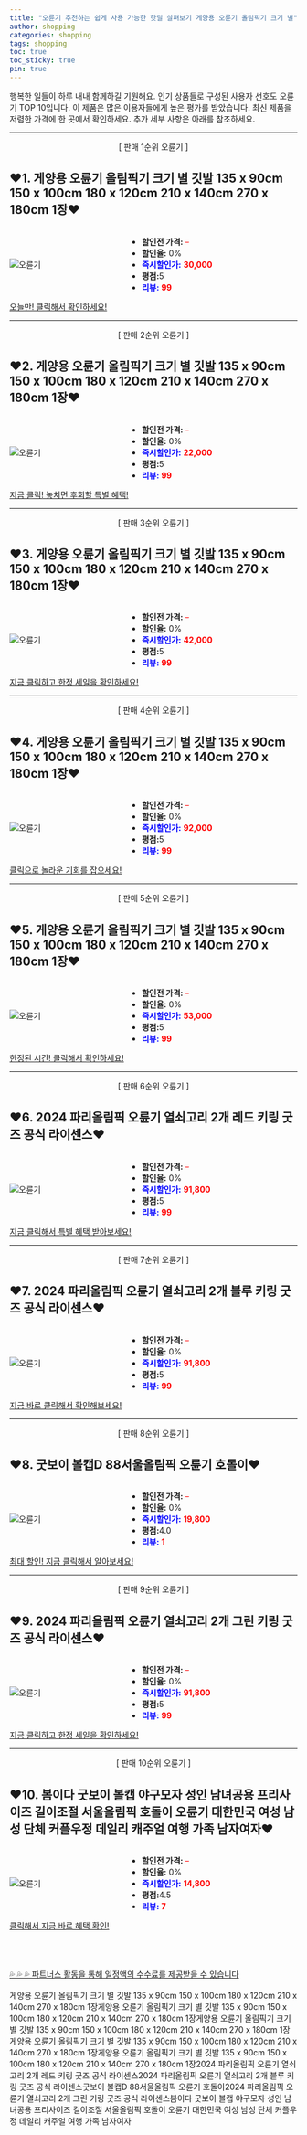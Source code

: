 ```yaml
---
title: "오륜기 추천하는 쉽게 사용 가능한 핫딜 살펴보기 게양용 오륜기 올림픽기 크기 별"
author: shopping
categories: shopping
tags: shopping
toc: true
toc_sticky: true
pin: true
---
```

행복한 일들이 하루 내내 함께하길 기원해요. 인기 상품들로 구성된 사용자 선호도 오륜기 TOP 10입니다. 이 제품은 많은 이용자들에게 높은 평가를 받았습니다. 최신 제품을 저렴한 가격에 한 곳에서 확인하세요. 추가 세부 사항은 아래를 참조하세요.

---
<p class="toplist" style="margin: 0 auto; display: block; width: fit-content;">[ 판매 1순위 오륜기 ]</p>

<h2><strong>❤️1. 게양용 오륜기 올림픽기 크기 별 깃발 135 x 90cm 150 x 100cm 180 x 120cm 210 x 140cm 270 x 180cm 1장❤️</strong></h2>

<div style="display: flex; align-items: center;">
    <div style="flex: 0.4;">
        <img src="https://thumbnail9.coupangcdn.com/thumbnails/remote/230x230ex/image/vendor_inventory/7cd1/3c617b8f6e3cb5820d89e1207770ec224dcf16440bc4a4e66b4cbafe9589.jpg" alt="오륜기" style="max-width: 100%;">
    </div>
    <div style="flex: 0.6; margin-left: 10px;">
        <ul>
            <li><strong>할인전 가격:</strong> <del style="color: red;">-</del></li>
            <li><strong>할인율:</strong> 0%</li>
            <li><span style='color:blue'><strong>즉시할인가:</strong></span> <span style='color:red'><strong>30,000</strong></span></li>
            <li><strong>평점:</strong>5</li>
            <li><span style='color:blue'><strong>리뷰:</strong></span> <span style='color:red'><strong>99</strong></span></li>
        </ul>
    </div>
</div>
<div class="center">
    <a href="https://selin100587001.github.io?lptag=AF9450613&subid=githubio&pageKey=7764305398&traceid=V0-153&itemId=20944883860&vendorItemId=88011156653" class="myButton">
        오늘만! 클릭해서 확인하세요!
    </a>
</div>


---
<p class="toplist" style="margin: 0 auto; display: block; width: fit-content;">[ 판매 2순위 오륜기 ]</p>

<h2><strong>❤️2. 게양용 오륜기 올림픽기 크기 별 깃발 135 x 90cm 150 x 100cm 180 x 120cm 210 x 140cm 270 x 180cm 1장❤️</strong></h2>

<div style="display: flex; align-items: center;">
    <div style="flex: 0.4;">
        <img src="https://thumbnail9.coupangcdn.com/thumbnails/remote/230x230ex/image/vendor_inventory/7cd1/3c617b8f6e3cb5820d89e1207770ec224dcf16440bc4a4e66b4cbafe9589.jpg" alt="오륜기" style="max-width: 100%;">
    </div>
    <div style="flex: 0.6; margin-left: 10px;">
        <ul>
            <li><strong>할인전 가격:</strong> <del style="color: red;">-</del></li>
            <li><strong>할인율:</strong> 0%</li>
            <li><span style='color:blue'><strong>즉시할인가:</strong></span> <span style='color:red'><strong>22,000</strong></span></li>
            <li><strong>평점:</strong>5</li>
            <li><span style='color:blue'><strong>리뷰:</strong></span> <span style='color:red'><strong>99</strong></span></li>
        </ul>
    </div>
</div>
<div class="center">
    <a href="https://selin100587001.github.io?lptag=AF9450613&subid=githubio&pageKey=7764305398&traceid=V0-153&itemId=20944883859&vendorItemId=88011156646" class="myButton">
        지금 클릭! 놓치면 후회할 특별 혜택!
    </a>
</div>


---
<p class="toplist" style="margin: 0 auto; display: block; width: fit-content;">[ 판매 3순위 오륜기 ]</p>

<h2><strong>❤️3. 게양용 오륜기 올림픽기 크기 별 깃발 135 x 90cm 150 x 100cm 180 x 120cm 210 x 140cm 270 x 180cm 1장❤️</strong></h2>

<div style="display: flex; align-items: center;">
    <div style="flex: 0.4;">
        <img src="https://thumbnail9.coupangcdn.com/thumbnails/remote/230x230ex/image/vendor_inventory/7cd1/3c617b8f6e3cb5820d89e1207770ec224dcf16440bc4a4e66b4cbafe9589.jpg" alt="오륜기" style="max-width: 100%;">
    </div>
    <div style="flex: 0.6; margin-left: 10px;">
        <ul>
            <li><strong>할인전 가격:</strong> <del style="color: red;">-</del></li>
            <li><strong>할인율:</strong> 0%</li>
            <li><span style='color:blue'><strong>즉시할인가:</strong></span> <span style='color:red'><strong>42,000</strong></span></li>
            <li><strong>평점:</strong>5</li>
            <li><span style='color:blue'><strong>리뷰:</strong></span> <span style='color:red'><strong>99</strong></span></li>
        </ul>
    </div>
</div>
<div class="center">
    <a href="https://selin100587001.github.io?lptag=AF9450613&subid=githubio&pageKey=7764305398&traceid=V0-153&itemId=20944883862&vendorItemId=88011156670" class="myButton">
        지금 클릭하고 한정 세일을 확인하세요!
    </a>
</div>


---
<p class="toplist" style="margin: 0 auto; display: block; width: fit-content;">[ 판매 4순위 오륜기 ]</p>

<h2><strong>❤️4. 게양용 오륜기 올림픽기 크기 별 깃발 135 x 90cm 150 x 100cm 180 x 120cm 210 x 140cm 270 x 180cm 1장❤️</strong></h2>

<div style="display: flex; align-items: center;">
    <div style="flex: 0.4;">
        <img src="https://thumbnail9.coupangcdn.com/thumbnails/remote/230x230ex/image/vendor_inventory/7cd1/3c617b8f6e3cb5820d89e1207770ec224dcf16440bc4a4e66b4cbafe9589.jpg" alt="오륜기" style="max-width: 100%;">
    </div>
    <div style="flex: 0.6; margin-left: 10px;">
        <ul>
            <li><strong>할인전 가격:</strong> <del style="color: red;">-</del></li>
            <li><strong>할인율:</strong> 0%</li>
            <li><span style='color:blue'><strong>즉시할인가:</strong></span> <span style='color:red'><strong>92,000</strong></span></li>
            <li><strong>평점:</strong>5</li>
            <li><span style='color:blue'><strong>리뷰:</strong></span> <span style='color:red'><strong>99</strong></span></li>
        </ul>
    </div>
</div>
<div class="center">
    <a href="https://selin100587001.github.io?lptag=AF9450613&subid=githubio&pageKey=7764305398&traceid=V0-153&itemId=20944883861&vendorItemId=88011156663" class="myButton">
        클릭으로 놀라운 기회를 잡으세요!
    </a>
</div>


---
<p class="toplist" style="margin: 0 auto; display: block; width: fit-content;">[ 판매 5순위 오륜기 ]</p>

<h2><strong>❤️5. 게양용 오륜기 올림픽기 크기 별 깃발 135 x 90cm 150 x 100cm 180 x 120cm 210 x 140cm 270 x 180cm 1장❤️</strong></h2>

<div style="display: flex; align-items: center;">
    <div style="flex: 0.4;">
        <img src="https://thumbnail9.coupangcdn.com/thumbnails/remote/230x230ex/image/vendor_inventory/7cd1/3c617b8f6e3cb5820d89e1207770ec224dcf16440bc4a4e66b4cbafe9589.jpg" alt="오륜기" style="max-width: 100%;">
    </div>
    <div style="flex: 0.6; margin-left: 10px;">
        <ul>
            <li><strong>할인전 가격:</strong> <del style="color: red;">-</del></li>
            <li><strong>할인율:</strong> 0%</li>
            <li><span style='color:blue'><strong>즉시할인가:</strong></span> <span style='color:red'><strong>53,000</strong></span></li>
            <li><strong>평점:</strong>5</li>
            <li><span style='color:blue'><strong>리뷰:</strong></span> <span style='color:red'><strong>99</strong></span></li>
        </ul>
    </div>
</div>
<div class="center">
    <a href="https://selin100587001.github.io?lptag=AF9450613&subid=githubio&pageKey=7764305398&traceid=V0-153&itemId=20944883858&vendorItemId=88011156638" class="myButton">
        한정된 시간! 클릭해서 확인하세요!
    </a>
</div>


---
<p class="toplist" style="margin: 0 auto; display: block; width: fit-content;">[ 판매 6순위 오륜기 ]</p>

<h2><strong>❤️6. 2024 파리올림픽 오륜기 열쇠고리 2개 레드 키링 굿즈 공식 라이센스❤️</strong></h2>

<div style="display: flex; align-items: center;">
    <div style="flex: 0.4;">
        <img src="https://thumbnail7.coupangcdn.com/thumbnails/remote/230x230ex/image/vendor_inventory/dde2/f2f366fd86240df3f4d96f11780b3d5421031f1f15e8eefe76851ce78b2c.jpg" alt="오륜기" style="max-width: 100%;">
    </div>
    <div style="flex: 0.6; margin-left: 10px;">
        <ul>
            <li><strong>할인전 가격:</strong> <del style="color: red;">-</del></li>
            <li><strong>할인율:</strong> 0%</li>
            <li><span style='color:blue'><strong>즉시할인가:</strong></span> <span style='color:red'><strong>91,800</strong></span></li>
            <li><strong>평점:</strong>5</li>
            <li><span style='color:blue'><strong>리뷰:</strong></span> <span style='color:red'><strong>99</strong></span></li>
        </ul>
    </div>
</div>
<div class="center">
    <a href="https://selin100587001.github.io?lptag=AF9450613&subid=githubio&pageKey=8187631305&traceid=V0-153&itemId=23417997623&vendorItemId=90445039324" class="myButton">
        지금 클릭해서 특별 혜택 받아보세요!
    </a>
</div>


---
<p class="toplist" style="margin: 0 auto; display: block; width: fit-content;">[ 판매 7순위 오륜기 ]</p>

<h2><strong>❤️7. 2024 파리올림픽 오륜기 열쇠고리 2개 블루 키링 굿즈 공식 라이센스❤️</strong></h2>

<div style="display: flex; align-items: center;">
    <div style="flex: 0.4;">
        <img src="https://thumbnail10.coupangcdn.com/thumbnails/remote/230x230ex/image/vendor_inventory/348d/bab74118a5892e7166716575a9a677413e04e69adaab99a4da9b6f80512d.png" alt="오륜기" style="max-width: 100%;">
    </div>
    <div style="flex: 0.6; margin-left: 10px;">
        <ul>
            <li><strong>할인전 가격:</strong> <del style="color: red;">-</del></li>
            <li><strong>할인율:</strong> 0%</li>
            <li><span style='color:blue'><strong>즉시할인가:</strong></span> <span style='color:red'><strong>91,800</strong></span></li>
            <li><strong>평점:</strong>5</li>
            <li><span style='color:blue'><strong>리뷰:</strong></span> <span style='color:red'><strong>99</strong></span></li>
        </ul>
    </div>
</div>
<div class="center">
    <a href="https://selin100587001.github.io?lptag=AF9450613&subid=githubio&pageKey=8187631122&traceid=V0-153&itemId=23417996342&vendorItemId=90445038102" class="myButton">
        지금 바로 클릭해서 확인해보세요!
    </a>
</div>


---
<p class="toplist" style="margin: 0 auto; display: block; width: fit-content;">[ 판매 8순위 오륜기 ]</p>

<h2><strong>❤️8. 굿보이 볼캡D 88서울올림픽 오륜기 호돌이❤️</strong></h2>

<div style="display: flex; align-items: center;">
    <div style="flex: 0.4;">
        <img src="https://thumbnail6.coupangcdn.com/thumbnails/remote/230x230ex/image/vendor_inventory/images/2018/12/06/15/2/b60db805-3779-4c21-a6a4-9bb5083469ac.jpg" alt="오륜기" style="max-width: 100%;">
    </div>
    <div style="flex: 0.6; margin-left: 10px;">
        <ul>
            <li><strong>할인전 가격:</strong> <del style="color: red;">-</del></li>
            <li><strong>할인율:</strong> 0%</li>
            <li><span style='color:blue'><strong>즉시할인가:</strong></span> <span style='color:red'><strong>19,800</strong></span></li>
            <li><strong>평점:</strong>4.0</li>
            <li><span style='color:blue'><strong>리뷰:</strong></span> <span style='color:red'><strong>1</strong></span></li>
        </ul>
    </div>
</div>
<div class="center">
    <a href="https://selin100587001.github.io?lptag=AF9450613&subid=githubio&pageKey=1087657711&traceid=V0-153&itemId=2139075004&vendorItemId=4184158087" class="myButton">
        최대 할인! 지금 클릭해서 알아보세요!
    </a>
</div>


---
<p class="toplist" style="margin: 0 auto; display: block; width: fit-content;">[ 판매 9순위 오륜기 ]</p>

<h2><strong>❤️9. 2024 파리올림픽 오륜기 열쇠고리 2개 그린 키링 굿즈 공식 라이센스❤️</strong></h2>

<div style="display: flex; align-items: center;">
    <div style="flex: 0.4;">
        <img src="https://thumbnail6.coupangcdn.com/thumbnails/remote/230x230ex/image/vendor_inventory/ec3b/40b847ffc7fff25154991a17b5ce502ee09dcbd0a77689d66a4cdbbf4f01.jpg" alt="오륜기" style="max-width: 100%;">
    </div>
    <div style="flex: 0.6; margin-left: 10px;">
        <ul>
            <li><strong>할인전 가격:</strong> <del style="color: red;">-</del></li>
            <li><strong>할인율:</strong> 0%</li>
            <li><span style='color:blue'><strong>즉시할인가:</strong></span> <span style='color:red'><strong>91,800</strong></span></li>
            <li><strong>평점:</strong>5</li>
            <li><span style='color:blue'><strong>리뷰:</strong></span> <span style='color:red'><strong>99</strong></span></li>
        </ul>
    </div>
</div>
<div class="center">
    <a href="https://selin100587001.github.io?lptag=AF9450613&subid=githubio&pageKey=8187631876&traceid=V0-153&itemId=23418001725&vendorItemId=90445043530" class="myButton">
        지금 클릭하고 한정 세일을 확인하세요!
    </a>
</div>


---
<p class="toplist" style="margin: 0 auto; display: block; width: fit-content;">[ 판매 10순위 오륜기 ]</p>

<h2><strong>❤️10. 봄이다 굿보이 볼캡 야구모자 성인 남녀공용 프리사이즈 길이조절 서울올림픽 호돌이 오륜기 대한민국 여성 남성 단체 커플우정 데일리 캐주얼 여행 가족 남자여자❤️</strong></h2>

<div style="display: flex; align-items: center;">
    <div style="flex: 0.4;">
        <img src="https://thumbnail6.coupangcdn.com/thumbnails/remote/230x230ex/image/vendor_inventory/92e6/49563de8594d8860f0cbe0083660297540ff6f3dab9b4dc164227441e697.jpg" alt="오륜기" style="max-width: 100%;">
    </div>
    <div style="flex: 0.6; margin-left: 10px;">
        <ul>
            <li><strong>할인전 가격:</strong> <del style="color: red;">-</del></li>
            <li><strong>할인율:</strong> 0%</li>
            <li><span style='color:blue'><strong>즉시할인가:</strong></span> <span style='color:red'><strong>14,800</strong></span></li>
            <li><strong>평점:</strong>4.5</li>
            <li><span style='color:blue'><strong>리뷰:</strong></span> <span style='color:red'><strong>7</strong></span></li>
        </ul>
    </div>
</div>
<div class="center">
    <a href="https://selin100587001.github.io?lptag=AF9450613&subid=githubio&pageKey=5244828828&traceid=V0-153&itemId=7417089398&vendorItemId=74708051753" class="myButton">
        클릭해서 지금 바로 혜택 확인!
    </a>
</div>

<br><br><br>[💦 💦 💦 파트너스 활동을 통해 일정액의 수수료를 제공받을 수 있습니다](https://link.coupang.com/a/bcpT2c)<br><br>게양용 오륜기 올림픽기 크기 별 깃발 135 x 90cm 150 x 100cm 180 x 120cm 210 x 140cm 270 x 180cm 1장게양용 오륜기 올림픽기 크기 별 깃발 135 x 90cm 150 x 100cm 180 x 120cm 210 x 140cm 270 x 180cm 1장게양용 오륜기 올림픽기 크기 별 깃발 135 x 90cm 150 x 100cm 180 x 120cm 210 x 140cm 270 x 180cm 1장게양용 오륜기 올림픽기 크기 별 깃발 135 x 90cm 150 x 100cm 180 x 120cm 210 x 140cm 270 x 180cm 1장게양용 오륜기 올림픽기 크기 별 깃발 135 x 90cm 150 x 100cm 180 x 120cm 210 x 140cm 270 x 180cm 1장2024 파리올림픽 오륜기 열쇠고리 2개 레드 키링 굿즈 공식 라이센스2024 파리올림픽 오륜기 열쇠고리 2개 블루 키링 굿즈 공식 라이센스굿보이 볼캡D 88서울올림픽 오륜기 호돌이2024 파리올림픽 오륜기 열쇠고리 2개 그린 키링 굿즈 공식 라이센스봄이다 굿보이 볼캡 야구모자 성인 남녀공용 프리사이즈 길이조절 서울올림픽 호돌이 오륜기 대한민국 여성 남성 단체 커플우정 데일리 캐주얼 여행 가족 남자여자